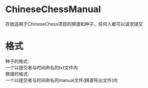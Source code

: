 # ChineseChessManual
存放适用于ChineseChess项目的棋谱和种子，任何人都可以请求提交  

# 格式  
种子的格式:  
一个以提交者与时间命名的txt文件内  
棋谱的格式:  
一个以提交者与时间命名的manual文件(棋谱导出文件)内  
